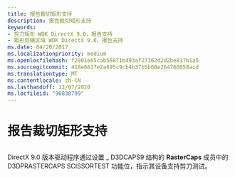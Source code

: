 ```yaml
---
title: 报告裁切矩形支持
description: 报告裁切矩形支持
keywords:
- 剪刀矩形 WDK DirectX 9.0，报告支持
- 矩形剪辑区域 WDK DirectX 9.0，报告支持
ms.date: 04/20/2017
ms.localizationpriority: medium
ms.openlocfilehash: f2001e65cab56871b493af27362d2d2be817b1a5
ms.sourcegitcommit: 418e6617e2a695c9cb4b37b5b60e264760858acd
ms.translationtype: MT
ms.contentlocale: zh-CN
ms.lasthandoff: 12/07/2020
ms.locfileid: "96838799"
---
```

# <a name="reporting-support-for-scissor-rectangle"></a>报告裁切矩形支持


## <span id="ddk_reporting_support_for_scissor_rectangle_gg"></span><span id="DDK_REPORTING_SUPPORT_FOR_SCISSOR_RECTANGLE_GG"></span>


DirectX 9.0 版本驱动程序通过设置 \_ D3DCAPS9 结构的 **RasterCaps** 成员中的 D3DPRASTERCAPS SCISSORTEST 功能位，指示其设备支持剪刀测试。

 

 





